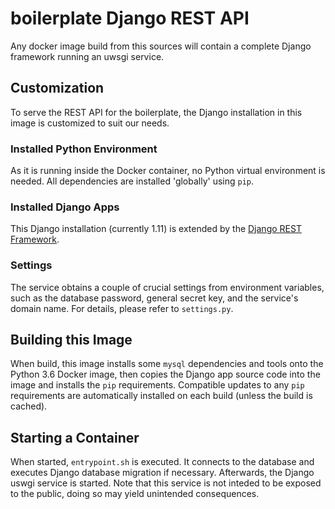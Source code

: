 # boilerplate Django REST API

Any docker image build from this sources will contain a complete Django framework running an uwsgi service.

## Customization

To serve the REST API for the boilerplate, the Django installation in this image is customized to suit our needs.

### Installed Python Environment

As it is running inside the Docker container, no Python virtual environment is needed. All dependencies are installed 'globally' using `pip`.

### Installed Django Apps

This Django installation (currently 1.11) is extended by the [Django REST Framework](http://www.django-rest-framework.org/).

### Settings

The service obtains a couple of crucial settings from environment variables, such as the database password, general secret key, and the service's domain name. For details, please refer to `settings.py`.


## Building this Image

When build, this image installs some `mysql` dependencies and tools onto the Python 3.6 Docker image, then copies the Django app source code into the image and installs the `pip` requirements. Compatible updates to any `pip` requirements are automatically installed on each build (unless the build is cached).

## Starting a Container

When started, `entrypoint.sh` is executed. It connects to the database and executes Django database migration if necessary. Afterwards, the Django uswgi service is started. Note that this service is not inteded to be exposed to the public, doing so may yield unintended consequences.
